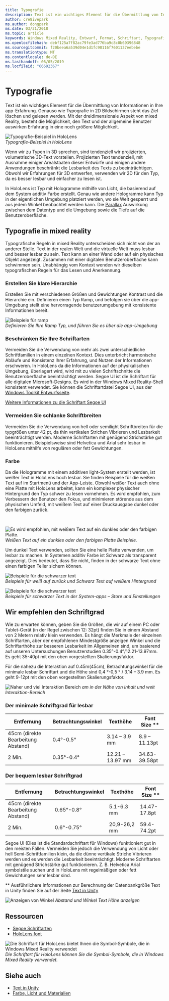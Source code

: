 ```yaml
---
title: Typografie
description: Text ist ein wichtiges Element für die Übermittlung von Informationen in Ihre app-Erfahrung.
author: cre8ivepark
ms.author: dongpark
ms.date: 03/21/2018
ms.topic: article
keywords: Windows Mixed Reality, Entwurf, Format, Schriftart, Typografie, Benutzeroberfläche, ux
ms.openlocfilehash: debf125a7f82ac79fe3ad776ba9c8c0b69396848
ms.sourcegitcommit: f20beea6a539d04e1d1fc98116f7601137eebebe
ms.translationtype: MT
ms.contentlocale: de-DE
ms.lasthandoff: 06/05/2019
ms.locfileid: "66692367"
---
```

# <a name="typography"></a>Typografie

Text ist ein wichtiges Element für die Übermittlung von Informationen in Ihre app-Erfahrung. Genauso wie Typografie in 2D Bildschirmen steht das Ziel löschen und gelesen werden. Mit der dreidimensionale Aspekt von mixed Reality, besteht die Möglichkeit, den Text und der allgemeine Benutzer auswirken Erfahrung in eine noch größere Möglichkeit.

![Typografie-Beispiel in HoloLens](images/typography-cover.png)<br>
*Typografie-Beispiel in HoloLens*

Wenn wir zu Typen in 3D sprechen, sind tendenziell wir projizierten, volumetrische 3D-Text vorstellen. Projizierten Text tendenziell, mit Ausnahme einiger Arealstaaten dieser Entwürfe und einigen andere Anwendungen beschränkt die Lesbarkeit des Texts zu beeinträchtigen. Obwohl wir Erfahrungen für 3D entwerfen, verwenden wir 2D für den Typ, da es besser lesbar und einfacher zu lesen ist.

In HoloLens ist Typ mit Hologramme mithilfe von Licht, die basierend auf dem System additiv Farbe erstellt. Genau wie andere Hologramme kann Typ in der eigentlichen Umgebung platziert werden, wo sie Welt gesperrt und aus jedem Winkel beobachtet werden kann. Die [Parallax](https://en.wikipedia.org/wiki/Parallax) Auswirkung zwischen dem Datentyp und die Umgebung sowie die Tiefe auf die Benutzeroberfläche.

## <a name="typography-in-mixed-reality"></a>Typografie in mixed reality

Typografische Regeln in mixed Reality unterscheiden sich nicht von der an anderer Stelle. Text in der realen Welt und die virtuelle Welt muss lesbar und besser lesbar zu sein. Text kann an einer Wand oder auf ein physisches Objekt angezeigt. Zusammen mit einer digitalen Benutzeroberfläche kann schwimmen sein. Unabhängig vom Kontext wenden wir dieselben typografischen Regeln für das Lesen und Anerkennung.

### <a name="create-clear-hierarchy"></a>Erstellen Sie klare Hierarchie

Erstellen Sie mit verschiedenen Größen und Gewichtungen Kontrast und die Hierarchie ein. Definieren einen Typ Ramp, und befolgen sie über die app-Umgebung stellt eine hervorragende benutzerumgebung mit konsistente Informationen bereit.

![Beispiele für ramp](images/typography-ramp-1000px.jpg)<br>
*Definieren Sie Ihre Ramp Typ, und führen Sie es über die app-Umgebung*

### <a name="limit-your-fonts"></a>Beschränken Sie Ihre Schriftarten

Vermeiden Sie die Verwendung von mehr als zwei unterschiedliche Schriftfamilien in einem einzelnen Kontext. Dies unterbricht harmonische Abläufe und Konsistenz Ihrer Erfahrung, und Nutzen der Informationen erschweren. In HoloLens da die Informationen auf der physikalischen Umgebung, überlagert wird, wird mit zu vielen Schriftschnitte die Benutzeroberfläche beeinträchtigt werden. Segoe UI ist die Schriftart für alle digitalen Microsoft-Designs. Es wird in der Windows Mixed Reality-Shell konsistent verwendet. Sie können die Schriftartdatei Segoe UI, aus der [Windows Toolkit Entwurfsseite](https://docs.microsoft.com/windows/uwp/design-downloads/).

[Weitere Informationen zu die Schriftart Segoe UI](https://docs.microsoft.com/windows/uwp/design/style/typography)

### <a name="avoid-thin-font-weights"></a>Vermeiden Sie schlanke Schriftbreiten

Vermeiden Sie die Verwendung von hell oder semilight Schriftbreiten für die typgrößen unter 42 pt, da thin vertikalen Strichen Vibrieren und Lesbarkeit beeinträchtigt werden. Moderne Schriftarten mit genügend Strichstärke gut funktionieren. Beispielsweise sind Helvetica und Arial sehr lesbar in HoloLens mithilfe von regulären oder fett Gewichtungen.

### <a name="color"></a>Farbe

Da die Hologramme mit einem additiven light-System erstellt werden, ist weißer Text in HoloLens hoch lesbar. Sie finden Beispiele für die weißen Text auf im Startmenü und der App-Leiste. Obwohl weißer Text auch ohne eine Platte mit HoloLens arbeitet, kann ein komplexer physischer Hintergrund den Typ schwer zu lesen vornehmen. Es wird empfohlen, zum Verbessern der Benutzer den Fokus, und minimieren störende aus dem physischen Umfeld, mit weißem Text auf einer Druckausgabe dunkel oder den farbigen zurück.

<br>


![Es wird empfohlen, mit weißem Text auf ein dunkles oder den farbigen Platte. ](images/typography-whiteonblack2-1000px.jpg)
 *Weißen Text auf ein dunkles oder den farbigen Platte Beispiele.*
<br>

Um dunkel Text verwenden, sollten Sie eine helle Platte verwenden, um lesbar zu machen. In Systemen additiv Farbe ist Schwarz als transparent angezeigt. Dies bedeutet, dass Sie nicht, finden in der schwarze Text ohne einen farbigen Teller sichern können.

![Beispiele für die schwarzer text](images/typography-whiteonblack.png)
<br>*Beispiele für weiß auf zurück und Schwarz Text auf weißem Hintergrund*


![Beispiele für die schwarzer text](images/640px-typography-blackonwhite.jpg)
<br>*Beispiele für schwarzer Text in der System-apps – Store und Einstellungen*

## <a name="recommended-font-size"></a>Wir empfehlen den Schriftgrad

Wie zu erwarten können, geben Sie die Größen, die wir auf einem PC oder Tablet-Gerät (in der Regel zwischen 12: 32pt) finden Sie in einem Abstand von 2 Metern relativ klein verwenden. Es hängt die Merkmale der einzelnen Schriftarten, aber der empfohlenen Mindestgröße anzeigen Winkel und die Schriftarthöhe zur besseren Lesbarkeit im Allgemeinen sind, um basierend auf unseren Untersuchungen Benutzerstudien 0.35°-0.4°/12.21-13.97mm. Es geht 35-40pt mit den oben vorgestellten Skalierungsfaktor. 

Für die nahezu die Interaktion auf 0.45m(45cm), Betrachtungswinkel für die minimale lesbar Schriftart und die Höhe sind 0,4 °-0,5 ° / 3.14 – 3.9 mm. Es geht 9-12pt mit den oben vorgestellten Skalierungsfaktor.

![Naher und viel Interaktion Bereich](images/typography-distance-1000px.jpg)
*am in der Nähe von Inhalt und weit Interaktion-Bereich*

### <a name="the-minimum-legible-font-size"></a>Der minimale Schriftgrad für lesbar
| Entfernung | Betrachtungswinkel | Texthöhe | Font Size ** |
|---------|---------|---------|---------|
| 45cm (direkte Bearbeitung Abstand) | 0.4°-0.5° | 3.14 – 3.9 mm | 8.9 – 11.13pt |
| 2 Min. | 0.35°-0.4° | 12.21 – 13.97 mm | 34.63-39.58pt |


### <a name="the-comfortably-legible-font-size"></a>Der bequem lesbar Schriftgrad
| Entfernung | Betrachtungswinkel | Texthöhe | Font Size ** |
|---------|---------|---------|---------|
| 45cm (direkte Bearbeitung Abstand) | 0.65°-0.8° | 5.1-6.3 mm | 14.47-17.8pt |
| 2 Min. | 0.6°-0.75° | 20,9-26,2 mm | 59.4-74.2pt |


Segoe UI (Dies ist die Standardschriftart für Windows) funktioniert gut in den meisten Fällen. Vermeiden Sie jedoch die Verwendung von Licht oder hell Semi-Schriftfamilien klein, da die dünne vertikale Striche Vibrieren werden und es werden die Lesbarkeit beeinträchtigt. Moderne Schriftarten mit genügend Strichstärke gut funktionieren. Z. B. Helvetica Arial symbolstile suchen und in HoloLens mit regelmäßigen oder fett Gewichtungen sehr lesbar sind.

** Ausführlichere Informationen zur Berechnung der Datenbankgröße Text in Unity finden Sie auf der Seite [Text in Unity](text-in-unity.md)

![Anzeigen von Winkel](images/Text_In_Unity_ViewingAngle.jpg)
*Abstand und Winkel Text Höhe anzeigen*

## <a name="resources"></a>Ressourcen
* [Segoe Schriftarten](http://download.microsoft.com/download/1/B/C/1BCF071A-78EE-4968-ACBE-15461C274B61/Segoe%20fonts%20v1705.zip)
* [HoloLens font](http://download.microsoft.com/download/3/8/D/38D659E2-4B9C-413A-B2E7-1956181DC427/Hololens%20font.zip)

![Die Schriftart für HoloLens bietet Ihnen die Symbol-Symbole, die in Windows Mixed Reality verwendet](images/300px-hololensmdl2symbols.jpg)
<br>*Die Schriftart für HoloLens können Sie die Symbol-Symbole, die in Windows Mixed Reality verwendet.*

## <a name="see-also"></a>Siehe auch
* [Text in Unity](text-in-unity.md)
* [Farbe, Licht und Materialien](color,-light-and-materials.md)
